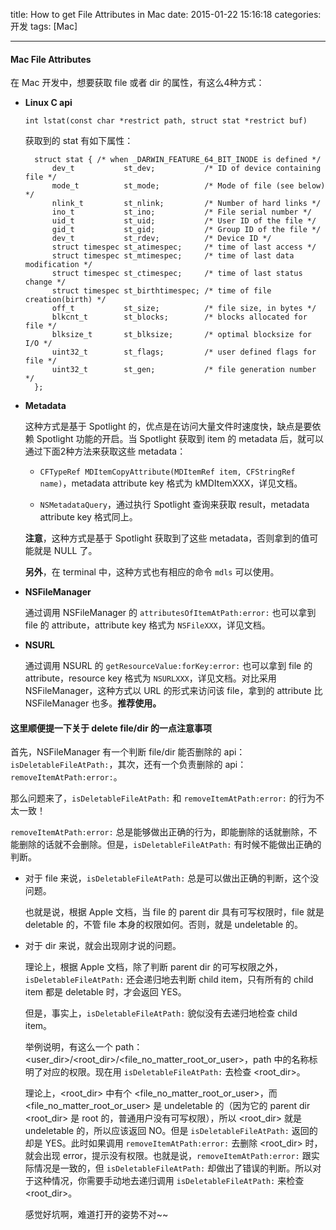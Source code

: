 title: How to get File Attributes in Mac
date: 2015-01-22 15:16:18
categories: 开发
tags: [Mac]

---

#### Mac File Attributes

在 Mac 开发中，想要获取 file 或者 dir 的属性，有这么4种方式：

<!--more-->


* **Linux C api**

    `int lstat(const char *restrict path, struct stat *restrict buf)`

    获取到的 stat 有如下属性：

        struct stat { /* when _DARWIN_FEATURE_64_BIT_INODE is defined */
            dev_t           st_dev;           /* ID of device containing file */
            mode_t          st_mode;          /* Mode of file (see below) */
            nlink_t         st_nlink;         /* Number of hard links */
            ino_t           st_ino;           /* File serial number */
            uid_t           st_uid;           /* User ID of the file */
            gid_t           st_gid;           /* Group ID of the file */
            dev_t           st_rdev;          /* Device ID */
            struct timespec st_atimespec;     /* time of last access */
            struct timespec st_mtimespec;     /* time of last data modification */
            struct timespec st_ctimespec;     /* time of last status change */
            struct timespec st_birthtimespec; /* time of file creation(birth) */
            off_t           st_size;          /* file size, in bytes */
            blkcnt_t        st_blocks;        /* blocks allocated for file */
            blksize_t       st_blksize;       /* optimal blocksize for I/O */
            uint32_t        st_flags;         /* user defined flags for file */
            uint32_t        st_gen;           /* file generation number */
        };


* **Metadata**

    这种方式是基于 Spotlight 的，优点是在访问大量文件时速度快，缺点是要依赖 Spotlight 功能的开启。当 Spotlight 获取到 item 的 metadata 后，就可以通过下面2种方法来获取这些 metadata：

    * `CFTypeRef MDItemCopyAttribute(MDItemRef item, CFStringRef name)`，metadata attribute key 格式为 kMDItemXXX，详见文档。

    * `NSMetadataQuery`，通过执行 Spotlight 查询来获取 result，metadata attribute key 格式同上。

    **注意**，这种方式是基于 Spotlight 获取到了这些 metadata，否则拿到的值可能就是 NULL 了。

    **另外**，在 terminal 中，这种方式也有相应的命令 `mdls` 可以使用。


* **NSFileManager**

    通过调用 NSFileManager 的 `attributesOfItemAtPath:error:` 也可以拿到 file 的 attribute，attribute key 格式为 `NSFileXXX`，详见文档。


* **NSURL**

    通过调用 NSURL 的 `getResourceValue:forKey:error:` 也可以拿到 file 的 attribute，resource key 格式为 `NSURLXXX`，详见文档。对比采用 NSFileManager，这种方式以 URL 的形式来访问该 file，拿到的 attribute 比 NSFileManager 也多。**推荐使用。**



#### 这里顺便提一下关于 delete file/dir 的一点注意事项

首先，NSFileManager 有一个判断 file/dir 能否删除的 api：`isDeletableFileAtPath:`，其次，还有一个负责删除的 api：`removeItemAtPath:error:`。

那么问题来了，`isDeletableFileAtPath:` 和 `removeItemAtPath:error:` 的行为不太一致！

`removeItemAtPath:error:` 总是能够做出正确的行为，即能删除的话就删除，不能删除的话就不会删除。但是，`isDeletableFileAtPath:` 有时候不能做出正确的判断。

* 对于 file 来说，`isDeletableFileAtPath:` 总是可以做出正确的判断，这个没问题。

    也就是说，根据 Apple 文档，当 file 的 parent dir 具有可写权限时，file 就是 deletable 的，不管 file 本身的权限如何。否则，就是 undeletable 的。

* 对于 dir 来说，就会出现刚才说的问题。

    理论上，根据 Apple 文档，除了判断 parent dir 的可写权限之外，`isDeletableFileAtPath:` 还会递归地去判断 child item，只有所有的 child item 都是 deletable 时，才会返回 YES。

    但是，事实上，`isDeletableFileAtPath:` 貌似没有去递归地检查 child item。

    举例说明，有这么一个 path：<user_dir>/<root_dir>/<file_no_matter_root_or_user>，path 中的名称标明了对应的权限。现在用 `isDeletableFileAtPath:` 去检查 <root_dir>。

    理论上，<root_dir> 中有个 <file_no_matter_root_or_user>，而 <file_no_matter_root_or_user> 是 undeletable 的（因为它的 parent dir <root_dir> 是 root 的，普通用户没有可写权限），所以 <root_dir> 就是 undeletable 的，所以应该返回 NO。但是 `isDeletableFileAtPath:` 返回的却是 YES。此时如果调用 `removeItemAtPath:error:` 去删除 <root_dir> 时，就会出现 error，提示没有权限。也就是说，`removeItemAtPath:error:` 跟实际情况是一致的，但 `isDeletableFileAtPath:` 却做出了错误的判断。所以对于这种情况，你需要手动地去递归调用 `isDeletableFileAtPath:` 来检查 <root_dir>。

    感觉好坑啊，难道打开的姿势不对~~

